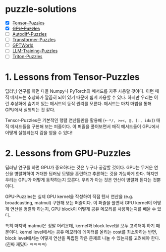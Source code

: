# puzzle-solutions

- [X]  [~~Tensor-Puzzles~~](https://github.com/srush/Tensor-Puzzles)
- [X]  [~~GPU-Puzzles~~](https://github.com/srush/GPU-Puzzles)
- [ ]  [Autodiff-Puzzles](https://github.com/srush/Autodiff-Puzzles)
- [ ]  [Transformer-Puzzles](https://github.com/srush/Transformer-Puzzles)
- [ ]  [GPTWorld](https://github.com/srush/GPTWorld)
- [ ]  [LLM-Training-Puzzles](https://github.com/srush/LLM-Training-Puzzles)
- [ ]  [Triton-Puzzles](https://github.com/srush/Triton-Puzzles)

# 1. Lessons from Tensor-Puzzles
딥러닝 연구를 하면 다들 Numpy나 PyTorch의 메서드를 자주 사용할 것이다. 이런 매직 메서드는 추상화가 깔끔히 되어 있기 때문에 쉽게 사용할 수 있다. 하지만 우리는 이런 추상화에 숨겨져 있는 메서드의 동작 원리를 모른다. 메서드는 마치 마법을 통해 GPU에서 실행되는 것 같다. 

Tensor-Puzzles은 기본적인 행렬 연산들만을 활용해 (`+-*/, >=<, @, [:, idx]`) 매직 메서드들을 구현해 보는 퍼즐이다. 이 퍼즐을 풀어보면서 매직 메서드들이 GPU에서 어떻게 실행되는지 감을 얻을 수 있다!

# 2. Lessons from GPU-Puzzles
딥러닝 연구를 하면 GPU가 중요하다는 것은 누구나 공감할 것이다. GPU는 무거운 연산을 병렬화하여 거대한 딥러닝 모델을 훈련하고 추론하는 것을 가능하게 한다.  하지만 우리는 GPU가 어떻게 동작하는지 모른다. 우리가 아는 것은 연산이 병렬화 된다는 것뿐이다. 

GPU-Puzzles는 실제 GPU kernel을 작성하여 직접 텐서 연산을 (e.g. broadcasting, matmul) 구현해 보는 퍼즐이다. 이 퍼즐을 풀면서 GPU kernel이 어떻게 연산을 병렬화 하는지, GPU block이 어떻게 공유 메모리를 사용하는지를 배울 수 있다. 

특히 마지막 matmul은 정말 어려운데, kernel과 block level을 모두 고려해야 하기 때문이다. kernel level에서는 공유 메모리에 데이터를 올리는 cost를 최소화하는 반면, block level에서는 어떻게 연산을 독립된 작은 문제로 나눌 수 있는지를 고려해야 한다. (진짜 재밌다 ㅋㅋㅋㅋ)

